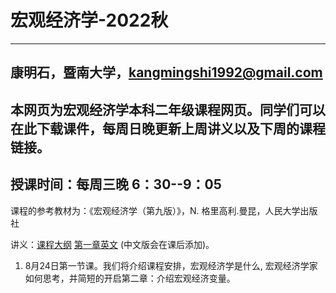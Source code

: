 # 宏观经济学-2022秋
---
康明石，暨南大学，kangmingshi1992@gmail.com
---
本网页为宏观经济学本科二年级课程网页。同学们可以在此下载课件，每周日晚更新上周讲义以及下周的课程链接。
---
授课时间：每周三晚 6：30--9：05
---
课程的参考教材为：《宏观经济学（第九版）》，N. 格里高利.曼昆，人民大学出版社

讲义：[课程大纲](https://github.com/EddyKK/Macroeconomics-2022fall/blob/main/%E8%AF%BE%E7%A8%8B%E5%A4%A7%E7%BA%B2.pdf) [第一章英文](https://github.com/EddyKK/Macroeconomics-2022fall/blob/main/Macro_2022_Fall_Mingshi_Kang.pdf) (中文版会在课后添加)。

1. 8月24日第一节课。我们将介绍课程安排，宏观经济学是什么, 宏观经济学家如何思考，并简短的开启第二章：介绍宏观经济变量。
